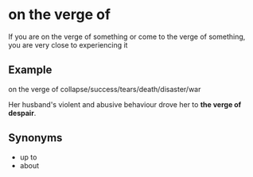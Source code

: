 # on the verge of

If you are on the verge of something or come to the verge of something, you are very close to experiencing it

## Example

on the verge of collapse/success/tears/death/disaster/war

Her husband's violent and abusive behaviour drove her to **the verge of despair**.

## Synonyms

+ up to
+ about
